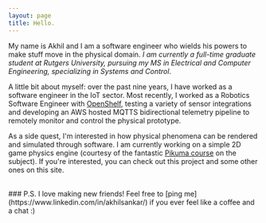```yaml
---
layout: page
title: Hello.
---
```

My name is Akhil and I am a software engineer who wields his powers to make stuff move in the physical domain. *I am currently a full-time graduate student at Rutgers University, pursuing my MS in Electrical and Computer Engineering, specializing in Systems and Control*.

A little bit about myself: over the past nine years, I have worked as a software engineer in the IoT sector. Most recently, I worked as a Robotics Software Engineer with [OpenShelf](https://www.opshelf.com/), testing a variety of sensor integrations and developing an AWS hosted MQTTS bidirectional telemetry pipeline to remotely monitor and control the physical prototype.

As a side quest, I'm interested in how physical phenomena can be rendered and simulated through software. I am currently working on a simple 2D game physics engine (courtesy of the fantastic [Pikuma course](https://pikuma.com/courses/game-physics-engine-programming) on the subject). If you're interested, you can check out this project and some other ones on this site.

<br>
### P.S. I love making new friends! Feel free to [ping me](https://www.linkedin.com/in/akhilsankar/) if you ever feel like a coffee and a chat :)

